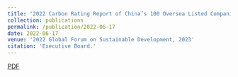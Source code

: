 ```yaml
---
title: "2022 Carbon Rating Report of China’s 100 Oversea Listed Companies"
collection: publications
permalink: /publication/2022-06-17
date: 2022-06-17
venue: '2022 Global Forum on Sustainable Development, 2023'
citation: 'Executive Board.'
---
```

[PDF](https://airs.cuhk.edu.cn/files/2022-06/2022%20Carbon%20Rating%20Report%20of%20China%27s%20100%20Overseas%20Listed%20Companies_0.pdf)
